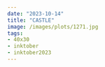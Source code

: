 ```yaml
---
date: "2023-10-14"
title: "CASTLE"
image: /images/plots/1271.jpg
tags: 
- 40x30
- inktober
- inktober2023
---
```

